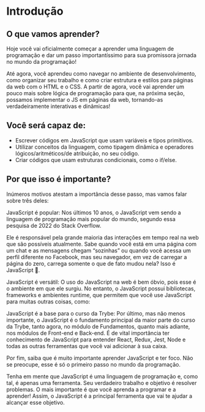 # Introdução

## O que vamos aprender?

Hoje você vai oficialmente começar a aprender uma linguagem de programação e dar um passo importantíssimo para sua promissora jornada no mundo da programação!

Até agora, você aprendeu como navegar no ambiente de desenvolvimento, como organizar seu trabalho e como criar estrutura e estilos para páginas da web com o HTML e o CSS. A partir de agora, você vai aprender um pouco mais sobre lógica de programação para que, na próxima seção, possamos implementar o JS em páginas da web, tornando-as verdadeiramente interativas e dinâmicas!

## Você será capaz de:

- Escrever códigos em JavaScript que usam variáveis e tipos primitivos.
- Utilizar conceitos da linguagem, como tipagem dinâmica e operadores lógicos/aritméticos/de atribuição, no seu código.
- Criar códigos que usam estruturas condicionais, como o if/else.

## Por que isso é importante?

Inúmeros motivos atestam a importância desse passo, mas vamos falar sobre três deles:

JavaScript é popular: Nos últimos 10 anos, o JavaScript vem sendo a linguagem de programação mais popular do mundo, segundo essa pesquisa de 2022 do Stack Overflow.

Ele é responsável pela grande maioria das interações em tempo real na web que são possíveis atualmente. Sabe quando você está em uma página com um chat e as mensagens chegam “sozinhas” ou quando você acessa um perfil diferente no Facebook, mas seu navegador, em vez de carregar a página do zero, carrega somente o que de fato mudou nela? Isso é JavaScript 🙂.

JavaScript é versátil: O uso do JavaScript na web é bem óbvio, pois esse é o ambiente em que ele surgiu. No entanto, o JavaScript possui bibliotecas, frameworks e ambientes runtime, que permitem que você use JavaScript para muitas outras coisas, como:

JavaScript é a base para o curso da Trybe: Por último, mas não menos importante, o JavaScript é o fundamento principal da maior parte do curso da Trybe, tanto agora, no módulo de Fundamentos, quanto mais adiante, nos módulos de Front-end e Back-end. É de vital importância ter conhecimento de JavaScript para entender React, Redux, Jest, Node e todas as outras ferramentas que você vai adicionar à sua caixa.

Por fim, saiba que é muito importante aprender JavaScript e ter foco. Não se preocupe, esse é só o primeiro passo no mundo da programação.

Tenha em mente que JavaScript é uma linguagem de programação e, como tal, é apenas uma ferramenta. Seu verdadeiro trabalho e objetivo é resolver problemas. O mais importante é que você aprenda a programar e a aprender! Assim, o JavaScript é a principal ferramenta que vai te ajudar a alcançar esse objetivo.

